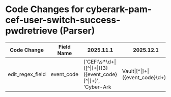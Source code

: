 # Code Changes for cyberark-pam-cef-user-switch-success-pwdretrieve (Parser)

| Code Change | Field Name | 2025.11.1 | 2025.12.1 |
|-------------|------------|-----------|------------|
| edit_regex_field | event_code | ['CEF:\s*\d+\|([^\|]+\|){3}({event_code}[^\|]+)', 'Cyber-Ark|Vault\|[^\|]+\|({event_code}\d+)'] | ['CEF:\s*\d+\|([^\|]+\|){3}({event_code}[^\|]+)', 'Cyber-Ark\|Vault\|[^\|]+\|({event_code}\d+)'] |